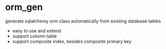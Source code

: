 # orm_gen

generate sqlalchemy orm class automatically from existing database tables

- easy to use and extend
- support column table
- support composite index, besides composite primary key
